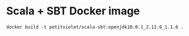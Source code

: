 # Scala + SBT Docker image

```
docker build -t petitviolet/scala-sbt:openjdk10.0.1_2.12.6_1.1.6 .
```
